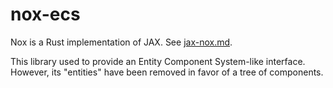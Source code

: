 # nox-ecs

Nox is a Rust implementation of JAX. See [jax-nox.md](../../docs/public/content/home/tao/jax-nox.md).

This library used to provide an Entity Component System-like interface. However, its "entities" have been removed in favor of a tree of components.
